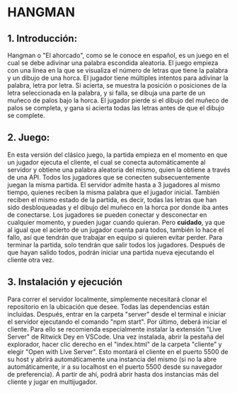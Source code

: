 # HANGMAN

## 1. Introducción:
Hangman o "El ahorcado", como se le conoce en español, es un juego en el cual se debe adivinar una palabra escondida aleatoria. El juego empieza con una línea en la que se visualiza el número de letras que tiene la palabra y un dibujo de una horca. El jugador tiene múltiples intentos para adivinar la palabra, letra por letra. Si acierta, se muestra la posición o posiciones de la letra seleccionada en la palabra, y si falla, se dibuja una parte de un muñeco de palos bajo la horca. El jugador pierde si el dibujo del muñeco de palos se completa, y gana si acierta todas las letras antes de que el dibujo se complete.
## 2. Juego:
En esta versión del clásico juego, la partida empieza en el momento en que un jugador ejecuta el cliente, el cual se conecta automáticamente al servidor y obtiene una palabra aleatoria del mismo, quien la obtiene a través de una API. Todos los jugadores que se conecten subsecuentemente juegan la misma partida. El servidor admite hasta a 3 jugadores al mismo tiempo, quienes reciben la misma palabra que el jugador inicial. También reciben el mismo estado de la partida, es decir, todas las letras que han sido desbloqueadas y el dibujo del muñeco en la horca por donde iba antes de conectarse.
Los jugadores se pueden conectar y desconectar en cualquier momento, y pueden jugar cuando quieran. Pero **cuidado**, ya que al igual que el acierto de un jugador cuenta para todos, también lo hace el fallo, así que tendrán que trabajar en equipo si quieren evitar perder.
Para terminar la partida, solo tendrán que salir todos los jugadores. Después de que hayan salido todos, podrán iniciar una partida nueva ejecutando el cliente otra vez.
## 3. Instalación y ejecución
Para correr el servidor localmente, simplemente necesitará clonar el repositorio en la ubicación que desee. Todas las dependencias están incluídas. Después, entrar en la carpeta "server" desde el terminal e iniciar el servidor ejecutando el comando "npm start". Por último, deberá iniciar el cliente. Para ello se recomienda especialmente instalar la extensión "Live Server" de Ritwick Dey en VSCode. Una vez instalada, abrir la pestaña del explorador, hacer clic derecho en el "index.html" de la carpeta "cliente" y elegir "Open with Live Server". Esto montará el cliente en el puerto 5500 de su host y abrirá automáticamente una instancia del mismo (si no la abre automáticamente, ir a su localhost en el puerto 5500 desde su navegador de preferencia). A partir de ahí, podrá abrir hasta dos instancias más del cliente y jugar en multijugador.